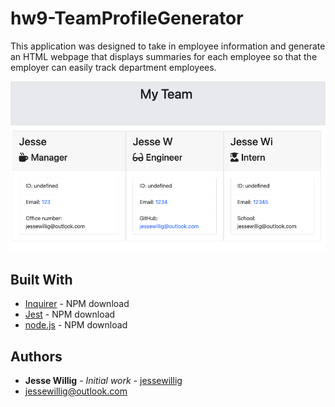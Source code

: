 # hw9-TeamProfileGenerator

This application was designed to take in employee information and generate an HTML webpage that displays summaries for each employee so that the employer can easily track department employees.

![TeamProfileGenerator](./assets/teamProfileApp.png)

## Built With

* [Inquirer](https://www.npmjs.com/package/inquirer#questions) - NPM download
* [Jest](https://www.npmjs.com/package/jest) - NPM download
* [node.js](https://www.npmjs.com/package/node.js) - NPM download

## Authors

* **Jesse Willig** - *Initial work* - [jessewillig](https://github.com/jessewillig)
* [jessewillig@outlook.com](mailto:jessewillig@outlook.com)